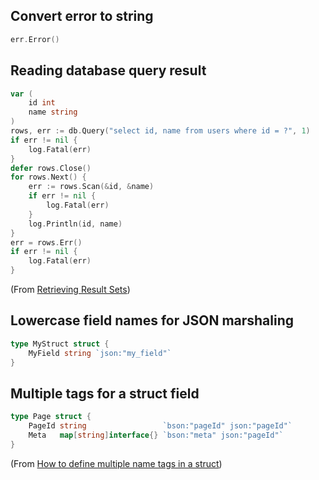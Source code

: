 ## Convert error to string

```go
err.Error()
```

## Reading database query result

```go
var (
	id int
	name string
)
rows, err := db.Query("select id, name from users where id = ?", 1)
if err != nil {
	log.Fatal(err)
}
defer rows.Close()
for rows.Next() {
	err := rows.Scan(&id, &name)
	if err != nil {
		log.Fatal(err)
	}
	log.Println(id, name)
}
err = rows.Err()
if err != nil {
	log.Fatal(err)
}
```

(From [Retrieving Result Sets](http://go-database-sql.org/retrieving.html))

## Lowercase field names for JSON marshaling

```go
type MyStruct struct {
	MyField string `json:"my_field"`
}
```

## Multiple tags for a struct field

```go
type Page struct {
	PageId string				  `bson:"pageId" json:"pageId"`
	Meta   map[string]interface{} `bson:"meta" json:"pageId"`
}
```

(From [How to define multiple name tags in a struct](https://stackoverflow.com/a/18635910))

